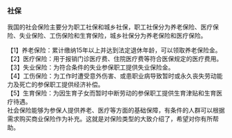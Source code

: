 ### 社保
我国的社会保险主要分为职工社保和城乡社保，职工社保分为养老保险、医疗保险、失业保险、工伤保险和生育保险，城乡社保分为养老保险和医疗保险。

【1】养老保险：累计缴纳15年以上并达到法定退休年龄，可以领取养老保险金。  
【2】医疗保险：用于报销门诊医疗费、住院医疗费等符合医保规定的医疗费用。  
【3】失业保险：为符合条件的失业参保职工提供失业保险金。  
【4】工伤保险：为工作时遭受意外伤害、或患职业病导致暂时或永久丧失劳动能力及死亡的参保职工提供经济补偿。  
【5】生育保险：为因生育子女而暂时中断劳动的参保职工提供生育津贴和生育医疗待遇。  
社会保险能够为参保人提供养老、医疗等方面的基础保障，有条件的人群可以根据需求购买商业保险作为补充。这就是对保险类型的大致介绍了，希望对你有所帮助。